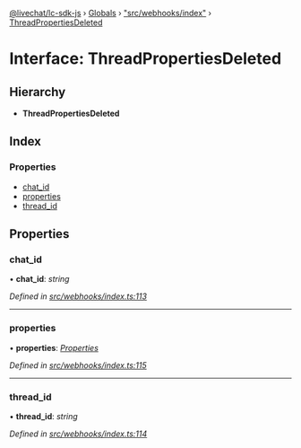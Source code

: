 [@livechat/lc-sdk-js](../README.md) › [Globals](../globals.md) › ["src/webhooks/index"](../modules/_src_webhooks_index_.md) › [ThreadPropertiesDeleted](_src_webhooks_index_.threadpropertiesdeleted.md)

# Interface: ThreadPropertiesDeleted

## Hierarchy

* **ThreadPropertiesDeleted**

## Index

### Properties

* [chat_id](_src_webhooks_index_.threadpropertiesdeleted.md#chat_id)
* [properties](_src_webhooks_index_.threadpropertiesdeleted.md#properties)
* [thread_id](_src_webhooks_index_.threadpropertiesdeleted.md#thread_id)

## Properties

###  chat_id

• **chat_id**: *string*

*Defined in [src/webhooks/index.ts:113](https://github.com/livechat/lc-sdk-js/blob/d0a32c0/src/webhooks/index.ts#L113)*

___

###  properties

• **properties**: *[Properties](_src_objects_index_.properties.md)*

*Defined in [src/webhooks/index.ts:115](https://github.com/livechat/lc-sdk-js/blob/d0a32c0/src/webhooks/index.ts#L115)*

___

###  thread_id

• **thread_id**: *string*

*Defined in [src/webhooks/index.ts:114](https://github.com/livechat/lc-sdk-js/blob/d0a32c0/src/webhooks/index.ts#L114)*
